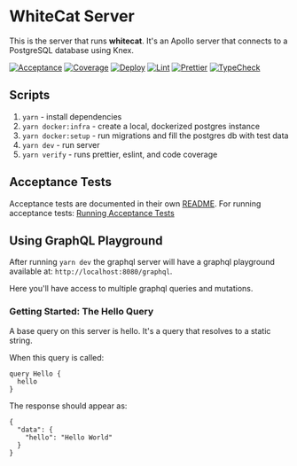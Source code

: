 # WhiteCat Server

This is the server that runs **whitecat**. It's an Apollo server that connects to a PostgreSQL database using Knex.

[![Acceptance](https://github.com/chrstnfrrs/whitecat-server/actions/workflows/acceptance.yaml/badge.svg)](https://github.com/chrstnfrrs/whitecat-server/actions/workflows/acceptance.yaml) [![Coverage](https://github.com/chrstnfrrs/whitecat-server/actions/workflows/coverage.yaml/badge.svg)](https://github.com/chrstnfrrs/whitecat-server/actions/workflows/coverage.yaml) [![Deploy](https://github.com/chrstnfrrs/whitecat-server/actions/workflows/deploy.yaml/badge.svg)](https://github.com/chrstnfrrs/whitecat-server/actions/workflows/deploy.yaml) [![Lint](https://github.com/chrstnfrrs/whitecat-server/actions/workflows/lint.yaml/badge.svg)](https://github.com/chrstnfrrs/whitecat-server/actions/workflows/lint.yaml) [![Prettier](https://github.com/chrstnfrrs/whitecat-server/actions/workflows/prettier.yaml/badge.svg)](https://github.com/chrstnfrrs/whitecat-server/actions/workflows/prettier.yaml) [![TypeCheck](https://github.com/chrstnfrrs/whitecat-server/actions/workflows/typeCheck.yaml/badge.svg)](https://github.com/chrstnfrrs/whitecat-server/actions/workflows/typeCheck.yaml)

## Scripts

1. `yarn` - install dependencies
2. `yarn docker:infra` - create a local, dockerized postgres instance
3. `yarn docker:setup` - run migrations and fill the postgres db with test data
4. `yarn dev` - run server
5. `yarn verify` - runs prettier, eslint, and code coverage

## Acceptance Tests

Acceptance tests are documented in their own [README](https://github.com/chrstnfrrs/whitecat-server/tree/main/tests/acceptance). For running acceptance tests: [Running Acceptance Tests](https://github.com/chrstnfrrs/whitecat-server/tree/main/tests/acceptance#running-acceptance-tests)

## Using GraphQL Playground

After running `yarn dev` the graphql server will have a graphql playground available at: `http://localhost:8080/graphql`.

Here you'll have access to multiple graphql queries and mutations.

### Getting Started: The Hello Query

A base query on this server is hello. It's a query that resolves to a static string.

When this query is called:

```
query Hello {
  hello
}
```

The response should appear as:

```
{
  "data": {
    "hello": "Hello World"
  }
}
```
